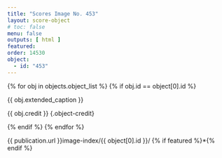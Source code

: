 ```yaml
---
title: "Scores Image No. 453"
layout: score-object
# toc: false
menu: false
outputs: [ html ]
featured: 
order: 14530
object:
  - id: "453"
---
```


{% for obj in objects.object_list %}
{% if obj.id == object[0].id %}

{{ obj.extended_caption }}

{{ obj.credit }} {.object-credit}

{% endif %}
{% endfor %}

<div class="object-credit object-url is-print-only">

{{ publication.url }}image-index/{{ object[0].id }}/ {% if featured %}*{% endif %}

</div>

